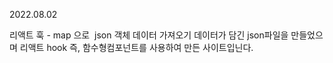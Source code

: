 2022.08.02

리액트 훅 - map 으로  json 객체 데이터 가져오기
데이터가 담긴 json파일을 만들었으며 리액트 hook
즉, 함수형컴포넌트를 사용하여 만든 사이트입닌다.

